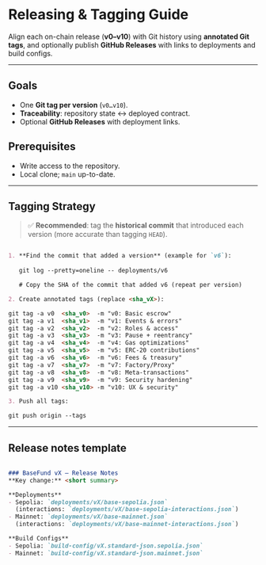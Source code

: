 # Releasing & Tagging Guide

Align each on-chain release (**v0–v10**) with Git history using **annotated Git tags**, and optionally publish **GitHub Releases** with links to deployments and build configs.

---

## Goals
- One **Git tag per version** (`v0…v10`).
- **Traceability**: repository state ↔ deployed contract.
- Optional **GitHub Releases** with deployment links.

## Prerequisites
- Write access to the repository.
- Local clone; `main` up-to-date.

---

## Tagging Strategy

> ✅ **Recommended**: tag the **historical commit** that introduced each version (more accurate than tagging `HEAD`).

```markdown

1. **Find the commit that added a version** (example for `v6`):
   
   git log --pretty=oneline -- deployments/v6

   # Copy the SHA of the commit that added v6 (repeat per version)

2. Create annotated tags (replace <sha_vX>):

git tag -a v0  <sha_v0>  -m "v0: Basic escrow"
git tag -a v1  <sha_v1>  -m "v1: Events & errors"
git tag -a v2  <sha_v2>  -m "v2: Roles & access"
git tag -a v3  <sha_v3>  -m "v3: Pause + reentrancy"
git tag -a v4  <sha_v4>  -m "v4: Gas optimizations"
git tag -a v5  <sha_v5>  -m "v5: ERC-20 contributions"
git tag -a v6  <sha_v6>  -m "v6: Fees & treasury"
git tag -a v7  <sha_v7>  -m "v7: Factory/Proxy"
git tag -a v8  <sha_v8>  -m "v8: Meta-transactions"
git tag -a v9  <sha_v9>  -m "v9: Security hardening"
git tag -a v10 <sha_v10> -m "v10: UX & security"

3. Push all tags:

git push origin --tags

```

---

## Release notes template

```markdown

### BaseFund vX — Release Notes
**Key change:** <short summary>

**Deployments**
- Sepolia: `deployments/vX/base-sepolia.json`
  (interactions: `deployments/vX/base-sepolia-interactions.json`)
- Mainnet: `deployments/vX/base-mainnet.json`
  (interactions: `deployments/vX/base-mainnet-interactions.json`)

**Build Configs**
- Sepolia: `build-config/vX.standard-json.sepolia.json`
- Mainnet: `build-config/vX.standard-json.mainnet.json`

```

